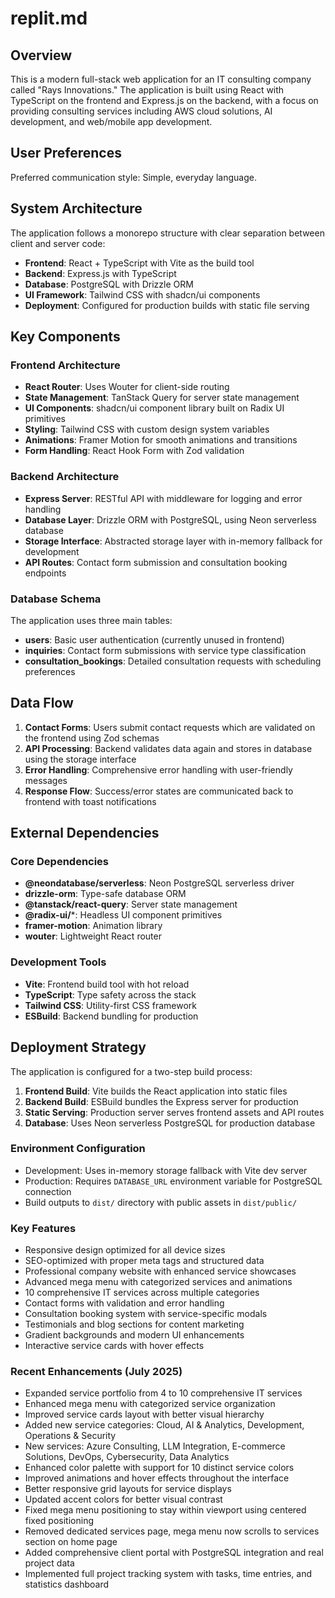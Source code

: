 # replit.md

## Overview

This is a modern full-stack web application for an IT consulting company called "Rays Innovations." The application is built using React with TypeScript on the frontend and Express.js on the backend, with a focus on providing consulting services including AWS cloud solutions, AI development, and web/mobile app development.

## User Preferences

Preferred communication style: Simple, everyday language.

## System Architecture

The application follows a monorepo structure with clear separation between client and server code:

- **Frontend**: React + TypeScript with Vite as the build tool
- **Backend**: Express.js with TypeScript
- **Database**: PostgreSQL with Drizzle ORM
- **UI Framework**: Tailwind CSS with shadcn/ui components
- **Deployment**: Configured for production builds with static file serving

## Key Components

### Frontend Architecture
- **React Router**: Uses Wouter for client-side routing
- **State Management**: TanStack Query for server state management
- **UI Components**: shadcn/ui component library built on Radix UI primitives
- **Styling**: Tailwind CSS with custom design system variables
- **Animations**: Framer Motion for smooth animations and transitions
- **Form Handling**: React Hook Form with Zod validation

### Backend Architecture
- **Express Server**: RESTful API with middleware for logging and error handling
- **Database Layer**: Drizzle ORM with PostgreSQL, using Neon serverless database
- **Storage Interface**: Abstracted storage layer with in-memory fallback for development
- **API Routes**: Contact form submission and consultation booking endpoints

### Database Schema
The application uses three main tables:
- **users**: Basic user authentication (currently unused in frontend)
- **inquiries**: Contact form submissions with service type classification
- **consultation_bookings**: Detailed consultation requests with scheduling preferences

## Data Flow

1. **Contact Forms**: Users submit contact requests which are validated on the frontend using Zod schemas
2. **API Processing**: Backend validates data again and stores in database using the storage interface
3. **Error Handling**: Comprehensive error handling with user-friendly messages
4. **Response Flow**: Success/error states are communicated back to frontend with toast notifications

## External Dependencies

### Core Dependencies
- **@neondatabase/serverless**: Neon PostgreSQL serverless driver
- **drizzle-orm**: Type-safe database ORM
- **@tanstack/react-query**: Server state management
- **@radix-ui/***: Headless UI component primitives
- **framer-motion**: Animation library
- **wouter**: Lightweight React router

### Development Tools
- **Vite**: Frontend build tool with hot reload
- **TypeScript**: Type safety across the stack
- **Tailwind CSS**: Utility-first CSS framework
- **ESBuild**: Backend bundling for production

## Deployment Strategy

The application is configured for a two-step build process:

1. **Frontend Build**: Vite builds the React application into static files
2. **Backend Build**: ESBuild bundles the Express server for production
3. **Static Serving**: Production server serves frontend assets and API routes
4. **Database**: Uses Neon serverless PostgreSQL for production database

### Environment Configuration
- Development: Uses in-memory storage fallback with Vite dev server
- Production: Requires `DATABASE_URL` environment variable for PostgreSQL connection
- Build outputs to `dist/` directory with public assets in `dist/public/`

### Key Features
- Responsive design optimized for all device sizes
- SEO-optimized with proper meta tags and structured data
- Professional company website with enhanced service showcases
- Advanced mega menu with categorized services and animations
- 10 comprehensive IT services across multiple categories
- Contact forms with validation and error handling
- Consultation booking system with service-specific modals
- Testimonials and blog sections for content marketing
- Gradient backgrounds and modern UI enhancements
- Interactive service cards with hover effects

### Recent Enhancements (July 2025)
- Expanded service portfolio from 4 to 10 comprehensive IT services
- Enhanced mega menu with categorized service organization
- Improved service cards layout with better visual hierarchy
- Added new service categories: Cloud, AI & Analytics, Development, Operations & Security
- New services: Azure Consulting, LLM Integration, E-commerce Solutions, DevOps, Cybersecurity, Data Analytics
- Enhanced color palette with support for 10 distinct service colors
- Improved animations and hover effects throughout the interface
- Better responsive grid layouts for service displays
- Updated accent colors for better visual contrast
- Fixed mega menu positioning to stay within viewport using centered fixed positioning
- Removed dedicated services page, mega menu now scrolls to services section on home page
- Added comprehensive client portal with PostgreSQL integration and real project data
- Implemented full project tracking system with tasks, time entries, and statistics dashboard